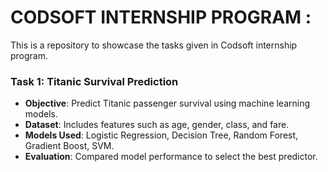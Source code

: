 # CODSOFT INTERNSHIP PROGRAM : 
This is a repository to showcase the tasks given in Codsoft internship program.

### Task 1: Titanic Survival Prediction
- **Objective**: Predict Titanic passenger survival using machine learning models.
- **Dataset**: Includes features such as age, gender, class, and fare.
- **Models Used**: Logistic Regression, Decision Tree, Random Forest, Gradient Boost, SVM.
- **Evaluation**: Compared model performance to select the best predictor.

